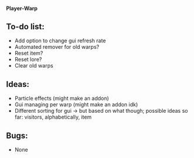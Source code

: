 #### Player-Warp
## To-do list:
- Add option to change gui refresh rate
- Automated remover for old warps?
- Reset item?
- Reset lore?
- Clear old warps

## Ideas:
- Particle effects (might make an addon)
- Gui managing per warp (might make an addon idk)
- Different sorting for gui -> but based on what though; possible ideas so far: visitors, alphabetically, item

## Bugs:
- None
